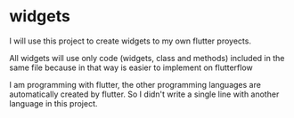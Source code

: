 # widgets

I will use this project to create widgets to my own flutter proyects.

All widgets will use only code (widgets, class and methods) included in the same file
because in that way is easier to implement on flutterflow

I am programming with flutter, the other programming languages are automatically created by flutter.
So I didn't write a single line with another language in this project.